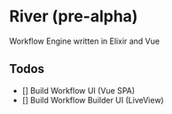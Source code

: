 # River (pre-alpha)

Workflow Engine written in Elixir and Vue

## Todos

- [] Build Workflow UI (Vue SPA)
- [] Build Workflow Builder UI (LiveView)
